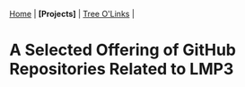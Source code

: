 [Home](README.md) | **[Projects]** | [Tree O'Links](linktree.md) | 

# A Selected Offering of GitHub Repositories Related to LMP3

